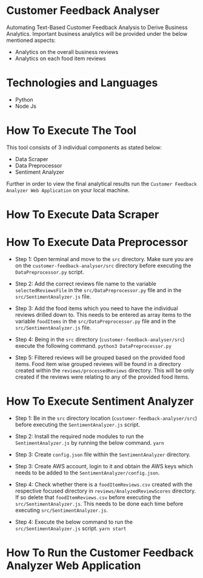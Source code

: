 # Customer Feedback Analyser
Automating Text-Based Customer Feedback Analysis to Derive Business Analytics.
Important business analytics will be provided under the below mentioned aspects:
- Analytics on the overall business reviews
- Analytics on each food item reviews

# Technologies and Languages
- Python
- Node Js

# How To Execute The Tool
This tool consists of 3 individual components as stated below:
- Data Scraper
- Data Preprocessor
- Sentiment Analyzer

Further in order to view the final analytical results run the `Customer Feedback Analyzer Web Application` on your local machine.

# How To Execute Data Scraper

# How To Execute Data Preprocessor
- Step 1: Open terminal and move to the `src` directory. 
Make sure you are on the `customer-feedback-analyser/src` directory before executing the `DataPreprocessor.py` script.

- Step 2: Add the correct reviews file name to the variable `selectedReviewsFile` in the 
`src/DataPreprocessor.py` file and in the `src/SentimentAnalyzer.js` file.

- Step 3: Add the food items which you need to have the individual reviews drilled down to. 
This needs to be entered as array items to the variable `foodItems` in the `src/DataPreprocessor.py` file and in the `src/SentimentAnalyzer.js` file.

- Step 4: Being in the `src` directory (`customer-feedback-analyser/src`) execute the following command.
``
    python3 DataPreprocessor.py
``

- Step 5: Filtered reviews will be grouped based on the provided food items.
Food item wise grouped reviews will be found in a directory created within the `reviews/processedReviews` directory.
This will be only created if the reviews were relating to any of the provided food items.

# How To Execute Sentiment Analyzer
- Step 1: Be in the `src` directory location (`customer-feedback-analyser/src`) before executing the `SentimentAnalyzer.js` script. 

- Step 2: Install the required node modules to run the `SentimentAnalyzer.js` by running the below command.
`yarn`

- Step 3: Create `config.json` file within the `SentimentAnalyzer` directory.

- Step 3: Create AWS account, login to it and obtain the AWS keys which needs to be added to the `SentimentAnalyzer/config.json`.

- Step 4: Check whether there is a `foodItemReviews.csv` created with the respective focused directory in `reviews/AnalyzedReviewScores` directory.
If so delete that `foodItemReviews.csv` before executing the `src/SentimentAnalyzer.js`.
This needs to be done each time before executing `src/SentimentAnalyzer.js`.

- Step 4: Execute the below command to run the `src/SentimentAnalyzer.js` script.
`yarn start`

# How To Run the Customer Feedback Analyzer Web Application
